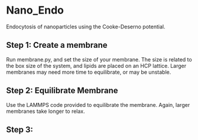 # Nano_Endo
Endocytosis of nanoparticles using the Cooke-Deserno potential.

## Step 1: Create a membrane

Run membrane.py, and set the size of your membrane. The size is related to the box size of the system, and lipids are placed on an HCP lattice.
Larger membranes may need more time to equilibrate, or may be unstable. 

## Step 2: Equilibrate Membrane

Use the LAMMPS code provided to equilibrate the membrane. Again, larger membranes take longer to relax.

## Step 3:

